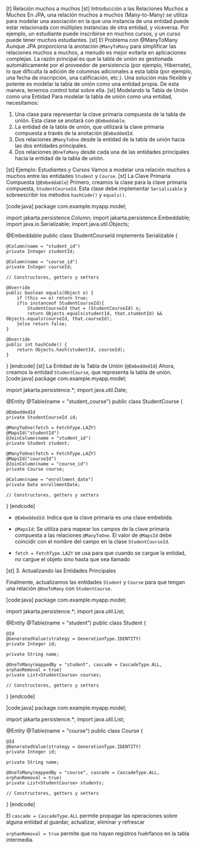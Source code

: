 [t] Relación muchos a muchos
[st] Introducción a las Relaciones Muchos a Muchos
En JPA, una relación muchos a muchos (Many-to-Many) se utiliza para modelar una asociación en la que una instancia de una entidad puede estar relacionada con múltiples instancias de otra entidad, y viceversa. Por ejemplo, un estudiante puede inscribirse en muchos cursos, y un curso puede tener muchos estudiantes.
[st] El Problema con @ManyToMany
Aunque JPA proporciona la anotación `@ManyToMany` para simplificar las relaciones muchos a muchos, a menudo es mejor evitarla en aplicaciones complejas. La razón principal es que la tabla de unión es gestionada automáticamente por el proveedor de persistencia (por ejemplo, Hibernate), lo que dificulta la adición de columnas adicionales a esta tabla (por ejemplo, una fecha de inscripción, una calificación, etc.).
Una solución más flexible y potente es modelar la tabla de unión como una entidad propia. De esta manera, tenemos control total sobre ella.
[st] Modelando la Tabla de Unión como una Entidad
Para modelar la tabla de unión como una entidad, necesitamos:
1.  Una clase para representar la clave primaria compuesta de la tabla de unión. Esta clase se anotará con `@Embeddable`.
2.  La entidad de la tabla de unión, que utilizará la clave primaria compuesta a través de la anotación `@EmbeddedId`.
3.  Dos relaciones `@ManyToOne` desde la entidad de la tabla de unión hacia las dos entidades principales.
4.  Dos relaciones `@OneToMany` desde cada una de las entidades principales hacia la entidad de la tabla de unión.

[st] Ejemplo: Estudiantes y Cursos
Vamos a modelar una relación muchos a muchos entre las entidades `Student` y `Course`.
[st] La Clave Primaria Compuesta (`@Embeddable`)
Primero, creamos la clase para la clave primaria compuesta, `StudentCourseId`. Esta clase debe implementar `Serializable` y sobreescribir los métodos `hashCode()` y `equals()`.

[code:java]
package com.example.myapp.model;

import jakarta.persistence.Column;
import jakarta.persistence.Embeddable;
import java.io.Serializable;
import java.util.Objects;

@Embeddable
public class StudentCourseId implements Serializable {

    @Column(name = "student_id")
    private Integer studentId;

    @Column(name = "course_id")
    private Integer courseId;

    // Constructores, getters y setters

    @Override
    public boolean equals(Object o) {
        if (this == o) return true;
        if(o instanceof StudentCourseId){
            StudentCourseId that = (StudentCourseId) o;
            return Objects.equals(studentId, that.studentId) && Objects.equals(courseId, that.courseId);
        }else return false;
    }

    @Override
    public int hashCode() {
        return Objects.hash(studentId, courseId);
    }
}
[endcode]
[st] La Entidad de la Tabla de Unión (`@EmbeddedId`)
Ahora, creamos la entidad `StudentCourse`, que representa la tabla de unión.
[code:java]
package com.example.myapp.model;

import jakarta.persistence.*;
import java.util.Date;

@Entity
@Table(name = "student_course")
public class StudentCourse {

    @EmbeddedId
    private StudentCourseId id;

    @ManyToOne(fetch = FetchType.LAZY)
    @MapsId("studentId")
    @JoinColumn(name = "student_id")
    private Student student;

    @ManyToOne(fetch = FetchType.LAZY)
    @MapsId("courseId")
    @JoinColumn(name = "course_id")
    private Course course;

    @Column(name = "enrollment_date")
    private Date enrollmentDate;

    // Constructores, getters y setters
}
[endcode]
-   `@EmbeddedId`: Indica que la clave primaria es una clase embebida.

-   `@MapsId`: Se utiliza para mapear los campos de la clave primaria compuesta a las relaciones `@ManyToOne`. El valor de `@MapsId` debe coincidir con el nombre del campo en la clase `StudentCourseId`.

-   `fetch = FetchType.LAZY` se usa para que cuando se cargue la entidad, no cargue el objeto sino hasta que sea llamado

[st] 3. Actualizando las Entidades Principales

Finalmente, actualizamos las entidades `Student` y `Course` para que tengan una relación `@OneToMany` con `StudentCourse`.

[code:java]
package com.example.myapp.model;

import jakarta.persistence.*;
import java.util.List;

@Entity
@Table(name = "student")
public class Student {

    @Id
    @GeneratedValue(strategy = GenerationType.IDENTITY)
    private Integer id;

    private String name;

    @OneToMany(mappedBy = "student", cascade = CascadeType.ALL, orphanRemoval = true)
    private List<StudentCourse> courses;

    // Constructores, getters y setters
}
[endcode]

[code:java]
package com.example.myapp.model;

import jakarta.persistence.*;
import java.util.List;

@Entity
@Table(name = "course")
public class Course {

    @Id
    @GeneratedValue(strategy = GenerationType.IDENTITY)
    private Integer id;

    private String name;

    @OneToMany(mappedBy = "course", cascade = CascadeType.ALL, orphanRemoval = true)
    private List<StudentCourse> students;

    // Constructores, getters y setters
}
[endcode]

El `cascade = CascadeType.ALL` permite propagar las operaciones sobre alguna entidad al guardar, actualizar, eliminar y refrescar

`orphanRemoval = true` permite que no hayan registros huérfanos en la tabla intermedia.